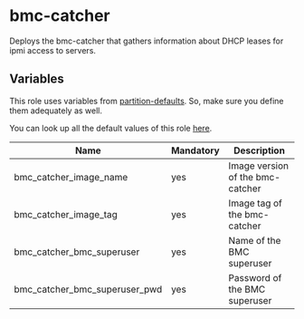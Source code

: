 # bmc-catcher

Deploys the bmc-catcher that gathers information about DHCP leases for ipmi access to servers.

## Variables

This role uses variables from [partition-defaults](/partition). So, make sure you define them adequately as well.

You can look up all the default values of this role [here](defaults/main.yaml).

| Name                          | Mandatory | Description                      |
| ----------------------------- | --------- | -------------------------------- |
| bmc_catcher_image_name        | yes       | Image version of the bmc-catcher |
| bmc_catcher_image_tag         | yes       | Image tag of the bmc-catcher     |
| bmc_catcher_bmc_superuser     | yes       | Name of the BMC superuser        |
| bmc_catcher_bmc_superuser_pwd | yes       | Password of the BMC superuser    |
